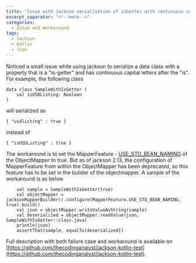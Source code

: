 ```yaml
---
title: "Issue with Jackson serialization of isGetter with continuous capital letters"
excerpt_separator: "<!--more-->"
categories:
  - Issue and Workaround
tags:
  - Jackson
  - Kotlin
  - Json
---
```


Noticed a small issue while using jackson to serialize a data class with a property that is a "is-getter" and has continuous capital letters after the "is". For example, the following class 

```
data class SampleWithIsGetter (
    val isUSDListing: Boolean
)
```

will serialized as 

```
{ "usdlisting" : true }
```

instead of 

```
{ "isUSDListing" : true }
```

The workaround is to set the MapperFeature - [USE_STD_BEAN_NAMING](https://fasterxml.github.io/jackson-databind/javadoc/2.6/com/fasterxml/jackson/databind/MapperFeature.html#USE_STD_BEAN_NAMING) of the ObjectMapper to true. But as of jackson 2.13, the configuration of MapperFeature from within the ObjectMapper has been deprecated, so this feature has to be set in the builder of the objectmapper. A sample of the workaround is as below

```
    val sample = SampleWithIsGetter(true)
    val objectMapper = jacksonMapperBuilder().configure(MapperFeature.USE_STD_BEAN_NAMING, true).build()
    val json = objectMapper.writeValueAsString(sample)
    val deserialized = objectMapper.readValue(json, SampleWithIsGetter::class.java)
    println(json)
    assertThat(sample, equalTo(deserialized))
```

Full description with both failure case and workaround is available on [https://github.com/thecodinganalyst/jackson-kotlin-test](https://github.com/thecodinganalyst/jackson-kotlin-test).